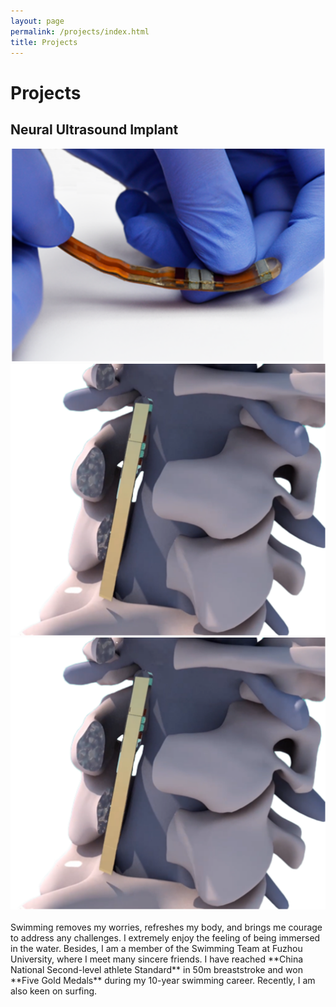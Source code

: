 ```yaml
---
layout: page
permalink: /projects/index.html
title: Projects
---
```


# Projects

## Neural Ultrasound Implant
<div class="third">
<img src="/images/projs/device.png">
<img src="/images/projs/context.png">
<img src="/images/projs/context.png">
</div>
<br>Swimming removes my worries, refreshes my body, and brings me courage to address any challenges. I extremely enjoy the feeling of being immersed in the water. Besides, I am a member of the Swimming Team at Fuzhou University, where I meet many sincere friends. I have reached **China National Second-level athlete Standard** in 50m breaststroke and won **Five Gold Medals** during my 10-year swimming career. Recently, I am also keen on surfing.